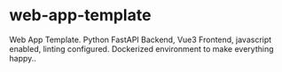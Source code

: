 # web-app-template
Web App Template. Python FastAPI Backend, Vue3 Frontend, javascript enabled, linting configured. Dockerized environment to make everything happy..

